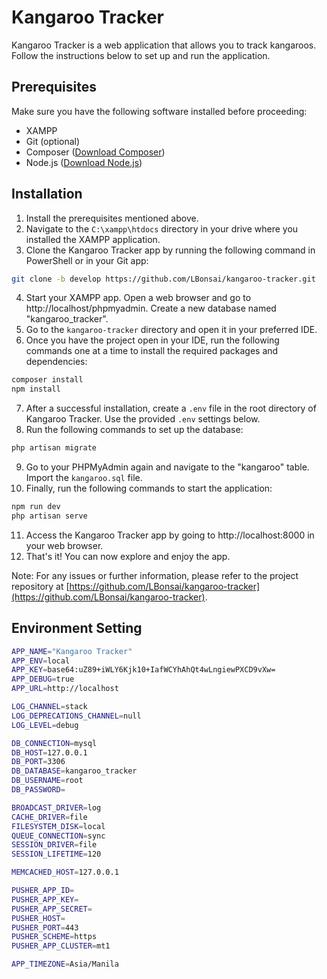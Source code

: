 # Kangaroo Tracker

Kangaroo Tracker is a web application that allows you to track kangaroos. Follow the instructions below to set up and run the application.

## Prerequisites

Make sure you have the following software installed before proceeding:

- XAMPP
- Git (optional)
- Composer ([Download Composer](https://getcomposer.org/download/))
- Node.js ([Download Node.js](https://nodejs.org/en))

## Installation

1. Install the prerequisites mentioned above.
2. Navigate to the `C:\xampp\htdocs` directory in your drive where you installed the XAMPP application.
3. Clone the Kangaroo Tracker app by running the following command in PowerShell or in your Git app:

```bash
git clone -b develop https://github.com/LBonsai/kangaroo-tracker.git
```

4. Start your XAMPP app. Open a web browser and go to http://localhost/phpmyadmin. Create a new database named "kangaroo_tracker".
5. Go to the `kangaroo-tracker` directory and open it in your preferred IDE.
6. Once you have the project open in your IDE, run the following commands one at a time to install the required packages and dependencies:

```bash
composer install
npm install
```

7. After a successful installation, create a `.env` file in the root directory of Kangaroo Tracker. Use the provided `.env` settings below.
8. Run the following commands to set up the database:

```bash
php artisan migrate
```


9. Go to your PHPMyAdmin again and navigate to the "kangaroo" table. Import the `kangaroo.sql` file.
10. Finally, run the following commands to start the application:

```bash
npm run dev
php artisan serve
```

11. Access the Kangaroo Tracker app by going to http://localhost:8000 in your web browser.
12. That's it! You can now explore and enjoy the app.

Note: For any issues or further information, please refer to the project repository at [https://github.com/LBonsai/kangaroo-tracker](https://github.com/LBonsai/kangaroo-tracker).


## Environment Setting
```bash
APP_NAME="Kangaroo Tracker"
APP_ENV=local
APP_KEY=base64:uZ89+iWLY6Kjk10+IafWCYhAhQt4wLngiewPXCD9vXw=
APP_DEBUG=true
APP_URL=http://localhost

LOG_CHANNEL=stack
LOG_DEPRECATIONS_CHANNEL=null
LOG_LEVEL=debug

DB_CONNECTION=mysql
DB_HOST=127.0.0.1
DB_PORT=3306
DB_DATABASE=kangaroo_tracker
DB_USERNAME=root
DB_PASSWORD=

BROADCAST_DRIVER=log
CACHE_DRIVER=file
FILESYSTEM_DISK=local
QUEUE_CONNECTION=sync
SESSION_DRIVER=file
SESSION_LIFETIME=120

MEMCACHED_HOST=127.0.0.1

PUSHER_APP_ID=
PUSHER_APP_KEY=
PUSHER_APP_SECRET=
PUSHER_HOST=
PUSHER_PORT=443
PUSHER_SCHEME=https
PUSHER_APP_CLUSTER=mt1

APP_TIMEZONE=Asia/Manila
```
